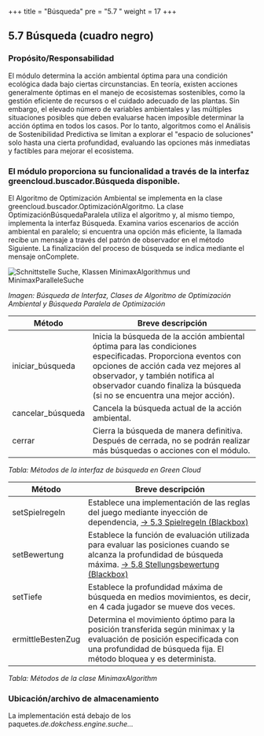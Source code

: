 +++
title = "Búsqueda"
pre = "5.7 "
weight = 17
+++

## 5.7 Búsqueda (cuadro negro)

### Propósito/Responsabilidad
El módulo determina la acción ambiental óptima para una condición ecológica dada bajo ciertas circunstancias.
En teoría, existen acciones generalmente óptimas en el manejo de ecosistemas sostenibles, como la gestión eficiente de recursos o el cuidado adecuado de las plantas.
Sin embargo, el elevado número de variables ambientales y las múltiples situaciones posibles que deben evaluarse hacen imposible determinar la acción óptima en todos los casos.
Por lo tanto, algoritmos como el Análisis de Sostenibilidad Predictiva se limitan a explorar el "espacio de soluciones" solo hasta una cierta profundidad, evaluando las opciones más inmediatas y factibles para mejorar el ecosistema.

### El módulo proporciona su funcionalidad a través de la interfaz greencloud.buscador.Búsqueda disponible.

El Algoritmo de Optimización Ambiental se implementa en la clase greencloud.buscador.OptimizaciónAlgoritmo.
La clase OptimizaciónBúsquedaParalela utiliza el algoritmo y, al mismo tiempo, implementa la interfaz Búsqueda.
Examina varios escenarios de acción ambiental en paralelo; si encuentra una opción más eficiente, la llamada recibe un mensaje a través del patrón de observador en el método Siguiente.
La finalización del proceso de búsqueda se indica mediante el mensaje onComplete.

![Schnittstelle Suche, Klassen MinimaxAlgorithmus und MinimaxParalleleSuche](/images/Abb09_14_Schnittstellen_Zugsuche.png "Schnittstelle Suche, Klassen MinimaxAlgorithmus und MinimaxParalleleSuche")

*Imagen: Búsqueda de Interfaz, Clases de Algoritmo de Optimización Ambiental y Búsqueda Paralela de Optimización*


| Método | Breve descripción |
|---------|------------------|
|iniciar_búsqueda|Inicia la búsqueda de la acción ambiental óptima para las condiciones especificadas. Proporciona eventos con opciones de acción cada vez mejores al observador, y también notifica al observador cuando finaliza la búsqueda (si no se encuentra una mejor acción).|
| cancelar_búsqueda | Cancela la búsqueda actual de la acción ambiental.|
| cerrar | Cierra la búsqueda de manera definitiva. Después de cerrada, no se podrán realizar más búsquedas o acciones con el módulo.|

*Tabla: Métodos de la interfaz de búsqueda en Green Cloud*


| Método | Breve descripción |
|---------|------------------|
| setSpielregeln | Establece una implementación de las reglas del juego mediante inyección de dependencia, [→ 5.3 Spielregeln (Blackbox)](/05_bausteinsicht/03_spielregeln/) |
| setBewertung | Establece la función de evaluación utilizada para evaluar las posiciones cuando se alcanza la profundidad de búsqueda máxima. [→ 5.8 Stellungsbewertung (Blackbox)](/05_bausteinsicht/08_stellungsbewertung/)|
| setTiefe | Establece la profundidad máxima de búsqueda en medios movimientos, es decir, en 4 cada jugador se mueve dos veces.|
| ermittleBestenZug | Determina el movimiento óptimo para la posición transferida según minimax y la evaluación de posición especificada con una profundidad de búsqueda fija. El método bloquea y es determinista.|

*Tabla: Métodos de la clase MinimaxAlgorithm*


### Ubicación/archivo de almacenamiento
La implementación está debajo de los paquetes._de.dokchess.engine.suche..._
